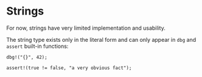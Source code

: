 # Strings

For now, strings have very limited implementation and usability.

The string type exists only in the literal form and can only appear in `dbg` and
`assert` built-in functions:

```rust,no_run,noplaypen
dbg!("{}", 42);

assert!(true != false, "a very obvious fact");
```
